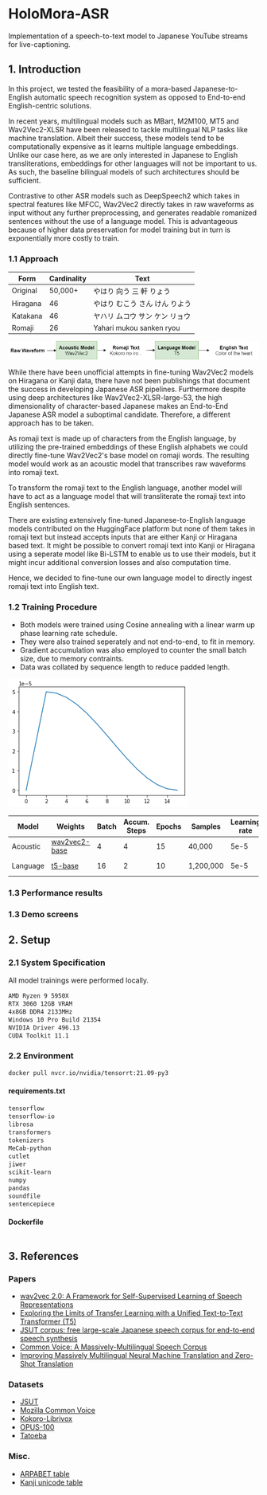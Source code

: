 # HoloMora-ASR
Implementation of a speech-to-text model to Japanese YouTube streams for live-captioning.

## 1. Introduction
In this project, we tested the feasibility of a mora-based Japanese-to-English automatic speech recognition system as opposed to End-to-end English-centric solutions.

In recent years, multilingual models such as MBart, M2M100, MT5 and Wav2Vec2-XLSR have been released to tackle multilingual NLP tasks like machine translation. Albeit their success, these models tend to be computationally expensive as it learns multiple language embeddings. Unlike our case here, as we are only interested in Japanese to English transliterations, embeddings for other languages will not be important to us. As such, the baseline bilingual models of such architectures should be sufficient.

Contrastive to other ASR models such as DeepSpeech2 which takes in spectral features like MFCC, Wav2Vec2 directly takes in raw waveforms as input without any further preprocessing, and generates readable romanized sentences without the use of a language model. This is advantageous because of higher data preservation for model training but in turn is exponentially more costly to train.

### 1.1 Approach
|Form|Cardinality|Text|
|-|-|-|
|Original|50,000+|やはり 向う 三 軒 りょう|
|Hiragana|46|やはり むこう さん けん りよう|
|Katakana|46|ヤハリ ムコウ サン ケン リョウ|
|Romaji|26|Yahari mukou sanken ryou|

![Diagram](Diagram.png)

While there have been unofficial attempts in fine-tuning Wav2Vec2 models on Hiragana or Kanji data, there have not been publishings that document the success in developing Japanese ASR pipelines. Furthermore despite using deep architectures like Wav2Vec2-XLSR-large-53, the high dimensionality of character-based Japanese makes an End-to-End Japanese ASR model a suboptimal candidate. Therefore, a different approach has to be taken.

As romaji text is made up of characters from the English language, by utilizing the pre-trained embeddings of these English alphabets we could directly fine-tune Wav2Vec2's base model on romaji words. The resulting model would work as an acoustic model that transcribes raw waveforms into romaji text.

To transform the romaji text to the English language, another model will have to act as a language model that will transliterate the romaji text into English sentences.

There are existing extensively fine-tuned Japanese-to-English language models contributed on the HuggingFace platform but none of them takes in romaji text but instead accepts inputs that are either Kanji or Hiragana based text. It might be possible to convert romaji text into Kanji or Hiragana using a seperate model like Bi-LSTM to enable us to use their models, but it might incur additional conversion losses and also computation time.

Hence, we decided to fine-tune our own language model to directly ingest romaji text into English text.

### 1.2 Training Procedure
- Both models were trained using Cosine annealing with a linear warm up phase learning rate schedule. 
- They were also trained seperately and not end-to-end, to fit in memory.
- Gradient accumulation was also employed to counter the small batch size, due to memory contraints.
- Data was collated by sequence length to reduce padded length.

![Diagram](schedule.png)

|Model|Weights|Batch|Accum. Steps|Epochs|Samples|Learning rate|Metrics|Training time|
|-|-|-|-|-|-|-|-|-|
|Acoustic|[wav2vec2-base](https://huggingface.co/facebook/wav2vec2-base)|4|4|15|40,000|5e-5|PER, WER|75 hours
|Language|[t5-base](https://huggingface.co/t5-base)|16|2|10|1,200,000|5e-5|BLEU|100 hours

### 1.3 Performance results


### 1.3 Demo screens


## 2. Setup
### 2.1 System Specification
All model trainings were performed locally.
```
AMD Ryzen 9 5950X
RTX 3060 12GB VRAM
4x8GB DDR4 2133MHz
Windows 10 Pro Build 21354
NVIDIA Driver 496.13
CUDA Toolkit 11.1
```

### 2.2 Environment
```
docker pull nvcr.io/nvidia/tensorrt:21.09-py3
```
#### requirements.txt
```
tensorflow
tensorflow-io
librosa
transformers
tokenizers
MeCab-python
cutlet
jiwer
scikit-learn
numpy
pandas
soundfile
sentencepiece
```
#### Dockerfile
```

```

## 3. References
### Papers
- [wav2vec 2.0: A Framework for Self-Supervised Learning of Speech Representations](https://arxiv.org/abs/2006.11477)
- [Exploring the Limits of Transfer Learning with a Unified Text-to-Text Transformer (T5)](https://arxiv.org/abs/1910.10683v3)
- [JSUT corpus: free large-scale Japanese speech corpus for end-to-end speech synthesis](https://arxiv.org/abs/1711.00354)
- [Common Voice: A Massively-Multilingual Speech Corpus](https://arxiv.org/abs/1912.06670)
- [Improving Massively Multilingual Neural Machine Translation and Zero-Shot Translation](https://arxiv.org/abs/2004.11867)

### Datasets
- [JSUT](https://sites.google.com/site/shinnosuketakamichi/publication/jsut)
- [Mozilla Common Voice](https://commonvoice.mozilla.org/en/datasets)
- [Kokoro-Librivox](https://github.com/kaiidams/Kokoro-Speech-Dataset)
- [OPUS-100](https://opus.nlpl.eu/opus-100.php)
- [Tatoeba](https://opus.nlpl.eu/Tatoeba.php)

### Misc.
- [ARPABET table](https://nlp.stanford.edu/courses/lsa352/arpabet.html)
- [Kanji unicode table](http://www.rikai.com/library/kanjitables/kanji_codes.unicode.shtml)
